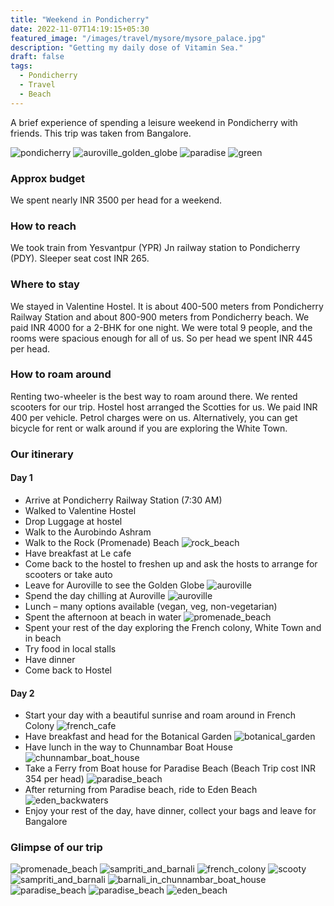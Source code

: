 ```yaml
---
title: "Weekend in Pondicherry"
date: 2022-11-07T14:19:15+05:30
featured_image: "/images/travel/mysore/mysore_palace.jpg"
description: "Getting my daily dose of Vitamin Sea."
draft: false
tags: 
  - Pondicherry
  - Travel
  - Beach
---
```


A brief experience of spending a leisure weekend in Pondicherry with friends. This trip was taken from Bangalore.

![pondicherry](/images/travel/pondicherry/pondicherry.jpeg)
![auroville_golden_globe](/images/travel/pondicherry/auroville_golden_globe.jpeg)
![paradise](/images/travel/pondicherry/paradise_island.jpg)
![green](/images/travel/pondicherry/green_shade.jpg)


### Approx budget 

We spent nearly INR 3500 per head for a weekend.


### How to reach

We took train from Yesvantpur (YPR) Jn railway station to Pondicherry (PDY). 
Sleeper seat cost INR 265.


### Where to stay

We stayed in Valentine Hostel. It is about 400-500 meters from Pondicherry Railway Station and about 800-900 meters from Pondicherry beach. We paid INR 4000 for a 2-BHK for one night. We were total 9 people, and the rooms were spacious enough for all of us. So per head we spent INR 445 per head.


### How to roam around

Renting two-wheeler is the best way to roam around there. We rented scooters for our trip. Hostel host arranged the Scotties for us. We paid INR 400 per vehicle. Petrol charges were on us.
Alternatively, you can get bicycle for rent or walk around if you are exploring the White Town.


### Our itinerary

#### Day 1

  - Arrive at Pondicherry Railway Station (7:30 AM)
  - Walked to Valentine Hostel
  - Drop Luggage at hostel
  - Walk to the Aurobindo Ashram
  - Walk to the Rock (Promenade) Beach
    ![rock_beach](/images/travel/pondicherry/rock_beach.jpg)
  - Have breakfast at Le cafe
  - Come back to the hostel to freshen up and ask the hosts to arrange for scooters or take auto
  - Leave for Auroville to see the Golden Globe
    ![auroville](/images/travel/pondicherry/auroville_globe.jpg)
  - Spend the day chilling at Auroville
    ![auroville](/images/travel/pondicherry/auroville.jpg)
  - Lunch – many options available (vegan, veg, non-vegetarian)
  - Spent the afternoon at beach in water
    ![promenade_beach](/images/travel/pondicherry/group_in_promenade_beach.jpg)
  - Spent your rest of the day exploring the French colony, White Town and in beach
  - Try food in local stalls
  - Have dinner
  - Come back to Hostel

#### Day 2

  - Start your day with a beautiful sunrise and roam around in French Colony
    ![french_cafe](/images/travel/pondicherry/french_cafe.jpg)
  - Have breakfast and head for the Botanical Garden
    ![botanical_garden](/images/travel/pondicherry/botanical_garden.jpg)
  - Have lunch in the way to Chunnambar Boat House
   ![chunnambar_boat_house](/images/travel/pondicherry/boat_house.jpg)
  - Take a Ferry from Boat house for Paradise Beach (Beach Trip cost INR 354 per head)
    ![paradise_beach](/images/travel/pondicherry/paradise_beach.jpg)
  - After returning from Paradise beach, ride to Eden Beach
    ![eden_backwaters](/images/travel/pondicherry/eden_backwaters.jpg)
  - Enjoy your rest of the day, have dinner, collect your bags and leave for Bangalore


### Glimpse of our trip

![promenade_beach](/images/travel/pondicherry/group_pic.jpg)
![sampriti_and_barnali](/images/travel/pondicherry/sampriti_and_barnali.jpg)
![french_colony](/images/travel/pondicherry/french_colony.jpg)
![scooty](/images/travel/pondicherry/scooty.jpg)
![sampriti_and_barnali](/images/travel/pondicherry/sampriti_and_barnali_in_botanical_garden.jpg)
![barnali_in_chunnambar_boat_house](/images/travel/pondicherry/chunnambar_boat.jpg)
![paradise_beach](/images/travel/pondicherry/paradise_beach_welcome.jpg)
![paradise_beach](/images/travel/pondicherry/group_in_paradise_beach.jpg)
![eden_beach](/images/travel/pondicherry/eden_beach.jpg)
